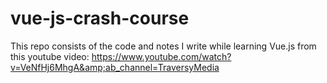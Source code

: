 # vue-js-crash-course
This repo consists of the code and notes I write while learning Vue.js from this youtube video: https://www.youtube.com/watch?v=VeNfHj6MhgA&amp;ab_channel=TraversyMedia
